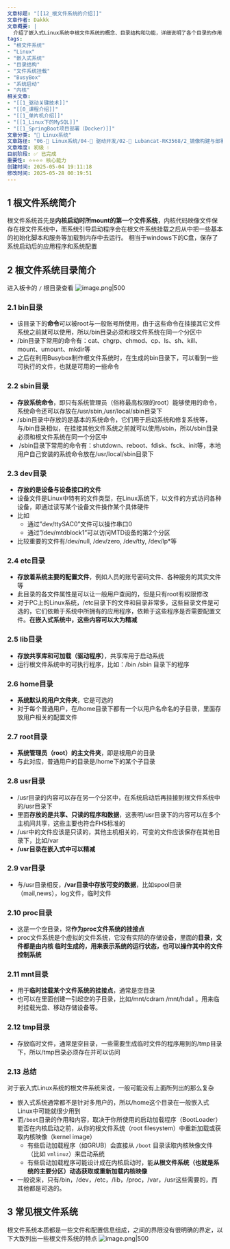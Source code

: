 ```yaml
---
文章标题: "[[12_根文件系统的介绍]]" 
文章作者: Dakkk
文章概要: |
  介绍了嵌入式Linux系统中根文件系统的概念、目录结构和功能，详细说明了各个目录的作用，并对比了不同类型根文件系统的特点。
tags:
- "根文件系统"
- "Linux"
- "嵌入式系统"
- "目录结构"
- "文件系统挂载"
- "BusyBox"
- "系统启动"
- "内核"
相关文章:
- "[[1_驱动关键技术]]"
- "[[0_课程介绍]]"
- "[[1_单片机介绍]]"
- "[[1_Linux下的MySQL]]"
- "[[1_SpringBoot项目部署（Docker）]]"
文章分类: "🐧 Linux系统"
文章路径: "06-🐧 Linux系统/04-🔌 驱动开发/02-💾 Lubancat-RK3568/2_镜像构建与部署/12_根文件系统的介绍.md"
文章难度: 初级 💧
目前阶段: ✅ 已完成
重要性: ⭐⭐⭐⭐ 核心能力
创建时间: 2025-05-04 19:11:18
修改时间: 2025-05-28 00:19:51
---
```


## 1 根文件系统简介

根文件系统首先是**内核启动时所mount的第一个文件系统**，内核代码映像文件保存在根文件系统中，而系统引导启动程序会在根文件系统挂载之后从中把一些基本的初始化脚本和服务等加载到内存中去运行。 相当于windows下的C盘，保存了系统启动后的应用程序和系统配置
## 2 根文件系统目录简介

进入板卡的 `/` 根目录查看
![image.png|500](https://my-obsidian-image.oss-cn-guangzhou.aliyuncs.com/2025/05/9e67735aa2f342bbb8d5669836e7f7f6.png)

### 2.1 bin目录

- 该目录下的**命令**可以被root与一般账号所使用，由于这些命令在挂接其它文件系统之前就可以使用，所以/bin目录必须和根文件系统在同一个分区中
- /bin目录下常用的命令有：cat、chgrp、chmod、cp、ls、sh、kill、mount、umount、mkdir等
- 之后在利用Busybox制作根文件系统时，在生成的bin目录下，可以看到一些可执行的文件，也就是可用的一些命令

### 2.2 sbin目录

- **存放系统命令**，即只有系统管理员（俗称最高权限的root）能够使用的命令，系统命令还可以存放在/usr/sbin,/usr/local/sbin目录下
- /sbin目录中存放的是基本的系统命令，它们用于启动系统和修复系统等，与/bin目录相似，在挂接其他文件系统之前就可以使用/sbin，所以/sbin目录必须和根文件系统在同一个分区中
-  /sbin目录下常用的命令有：shutdown、reboot、fdisk、fsck、init等，本地用户自己安装的系统命令放在/usr/local/sbin目录下

### 2.3 dev目录

- **存放的是设备与设备接口的文件**
- 设备文件是Linux中特有的文件类型，在Linux系统下，以文件的方式访问各种设备，即通过读写某个设备文件操作某个具体硬件
- 比如
	- 通过”dev/ttySAC0”文件可以操作串口0
	- 通过”/dev/mtdblock1”可以访问MTD设备的第2个分区
- 比较重要的文件有/dev/null, /dev/zero, /dev/tty, /dev/lp*等

### 2.4 etc目录

- **存放着系统主要的配置文件**，例如人员的账号密码文件、各种服务的其实文件等
- 此目录的各文件属性是可以让一般用户查阅的，但是只有root有权限修改
- 对于PC上的Linux系统，/etc目录下的文件和目录非常多，这些目录文件是可选的，它们依赖于系统中所拥有的应用程序，依赖于这些程序是否需要配置文件。**在嵌入式系统中，这些内容可以大为精减**
### 2.5 lib目录

- **存放共享库和可加载（驱动程序）**，共享库用于启动系统
- 运行根文件系统中的可执行程序，比如：/bin /sbin 目录下的程序
### 2.6 home目录

- **系统默认的用户文件夹**，它是可选的
- 对于每个普通用户，在/home目录下都有一个以用户名命名的子目录，里面存放用户相关的配置文件
### 2.7 root目录

- **系统管理员（root）的主文件夹**，即是根用户的目录
- 与此对应，普通用户的目录是/home下的某个子目录
### 2.8 usr目录

- /usr目录的内容可以存在另一个分区中，在系统启动后再挂接到根文件系统中的/usr目录下
- 里面**存放的是共享、只读的程序和数据**，这表明/usr目录下的内容可以在多个主机间共享，这些主要也符合FHS标准的
- /usr中的文件应该是只读的，其他主机相关的，可变的文件应该保存在其他目录下，比如/var
- **/usr目录在嵌入式中可以精减**
### 2.9 var目录

- 与/usr目录相反，**/var目录中存放可变的数据**，比如spool目录（mail,news），log文件，临时文件
### 2.10 proc目录

- 这是一个空目录，常**作为proc文件系统的挂接点**
- proc文件系统是个虚拟的文件系统，它没有实际的存储设备，里面的**目录，文件都是由内核 临时生成的，用来表示系统的运行状态，也可以操作其中的文件控制系统**
### 2.11 mnt目录

- 用于**临时挂载某个文件系统的挂接点**，通常是空目录
- 也可以在里面创建一引起空的子目录，比如/mnt/cdram /mnt/hda1 。用来临时挂载光盘、移动存储设备等。
### 2.12 tmp目录

- 存放临时文件，通常是空目录，一些需要生成临时文件的程序用到的/tmp目录下，所以/tmp目录必须存在并可以访问
### 2.13 总结

对于嵌入式Linux系统的根文件系统来说，一般可能没有上面所列出的那么复杂
- 嵌入式系统通常都不是针对多用户的，所以/home这个目录在一般嵌入式Linux中可能就很少用到
- 而`/boot`目录的作用和内容，取决于你所使用的启动加载程序（BootLoader）能否在内核启动之前，从你的根文件系统（root filesystem）中重新加载或获取内核映像（kernel image）
	- 有些启动加载程序（如GRUB）会直接从 `/boot` 目录读取内核映像文件（比如 `vmlinuz`）来启动系统
	- 有些启动加载程序可能设计成在内核启动时，能**从根文件系统（也就是系统的主要分区）动态获取或重新加载内核映像**
- 一般说来，只有/bin，/dev，/etc，/lib，/proc，/var，/usr这些需要的，而其他都是可选的。

## 3 常见根文件系统

根文件系统本质都是一些文件和配置信息组成，之间的界限没有很明确的界定，以下大致列出一些根文件系统的特点
![image.png|500](https://my-obsidian-image.oss-cn-guangzhou.aliyuncs.com/2025/05/0ecfcef329c61e8e5bc6b3bbb3338de2.png)


